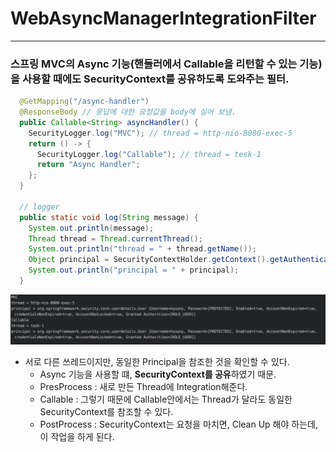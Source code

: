 # WebAsyncManagerIntegrationFilter

* * *

### 스프링 MVC의 Async 기능(핸들러에서 Callable을 리턴할 수 있는 기능)을 사용할 때에도 SecurityContext를 공유하도록 도와주는 필터.

~~~ java
  @GetMapping("/async-handler")
  @ResponseBody // 응답에 대한 요청값을 body에 실어 보냄.
  public Callable<String> asyncHandler() {
    SecurityLogger.log("MVC"); // thread = http-nio-8080-exec-5
    return () -> {
      SecurityLogger.log("Callable"); // thread = tesk-1
      return "Async Handler";
    };
  }
  
  // logger 
  public static void log(String message) {
    System.out.println(message);
    Thread thread = Thread.currentThread();
    System.out.println("thread = " + thread.getName());
    Object principal = SecurityContextHolder.getContext().getAuthentication().getPrincipal();
    System.out.println("principal = " + principal);
  }
~~~

![img.png](../image/async-img.png)

- 서로 다른 쓰레드이지만, 동일한 Principal을 참조한 것을 확인할 수 있다.
    - Async 기능을 사용할 떄, **SecurityContext를 공유**하였기 때문.
    - PresProcess : 새로 만든 Thread에 Integration해준다.
    - Callable : 그렇기 때문에 Callable안에서는 Thread가 달라도 동일한 SecurityContext를 참조할 수 있다.
    - PostProcess : SecurityContext는 요청을 마치면, Clean Up 해야 하는데, 이 작업을 하게 된다.
      
    

